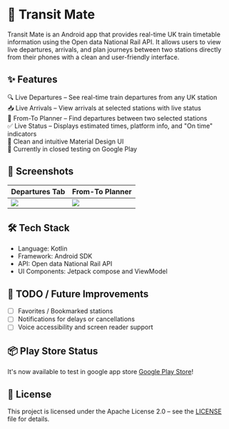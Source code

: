 🚆 Transit Mate
===============

Transit Mate is an Android app that provides real-time UK train timetable information using the Open data National Rail API. It allows users to view live departures, arrivals, and plan journeys between two stations directly from their phones with a clean and user-friendly interface.

✨ Features
-----------
🔍 Live Departures – See real-time train departures from any UK station  
📥 Live Arrivals – View arrivals at selected stations with live status  
🔁 From-To Planner – Find departures between two selected stations  
✅ Live Status – Displays estimated times, platform info, and "On time" indicators  
🔧 Clean and intuitive Material Design UI  
📲 Currently in closed testing on Google Play  


📱 Screenshots
--------------
| Departures Tab                                             | From-To Planner                                   |
|------------------------------------------------------------|---------------------------------------------------|
| <img src="https://play-lh.googleusercontent.com/4lQ0CTBpxldQbxKfnpNnu4qL0qqv7iTZa2lTocTbdvYwun0ct56n0sWyz2tbKSMu-ysY=w1052-h592-rw"/> | <img src="https://play-lh.googleusercontent.com/tsyIJkfn1IC6C6lRPcOQEtWK7oRTCVc54CkUoVo3NZH6SU5R9DhwQfVC8es12riLNSw=w1052-h592-rw"/> |

🛠️ Tech Stack
--------------
- Language: Kotlin
- Framework: Android SDK
- API: Open data National Rail API
- UI Components: Jetpack compose and ViewModel

🧩 TODO / Future Improvements
------------------------------
- [ ] Favorites / Bookmarked stations  
- [ ] Notifications for delays or cancellations  
- [ ] Voice accessibility and screen reader support  

📦 Play Store Status
---------------------
It's now available to test in google app store [Google Play Store](https://play.google.com/store/apps/details?id=com.das.transitMate)!


📄 License
-----------
This project is licensed under the Apache License 2.0 – see the [LICENSE](https://github.com/Gomida05/TransitMate/blob/main/LICENSE) file for details.
